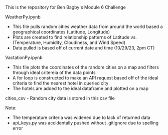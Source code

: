 This is the repository for Ben Bagby's Module 6 Challenge

  WeatherPy.ipynb
  
  - This file pulls random cities weather data from around the world based a geographical coordinates (Latitude, Longitude)
  - Plots are created to find relationship patterns of Latitude vs. (Temperature, Humidity, Cloudiness, and Wind Speed)
  - Data pulled is based off of current date and time (10/29/23, 2pm CT)

  VactationPy.ipynb
  
  - This file plots the coordinates of the random cities on a map and filters through ideal critereia of the data points
  - A for loop is constructed to make an API request based off of the ideal criteria to find the nearest hotel in queried city
  - The hotels are added to the ideal dataframe and plotted on a map

  cities_csv
    - Random city data is stored in this csv file

  Note: 
   - The temperature criteria was widened due to lack of returned data
   - api_keys.py was accidentally pushed without .gitignore due to spelling error
